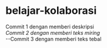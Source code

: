 # belajar-kolaborasi
Commit 1 dengan memberi deskripsi<br>
*Commit 2 dengan memberi teks miring*<br>
--Commit 3 dengan memberi teks tebal
